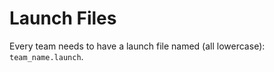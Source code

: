 Launch Files
============

Every team needs to have a launch file named (all lowercase): `team_name.launch`.

